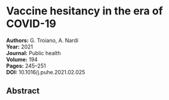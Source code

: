 # Vaccine hesitancy in the era of COVID-19

**Authors:** G. Troiano, A. Nardi  
**Year:** 2021  
**Journal:** Public health  
**Volume:** 194  
**Pages:** 245–251  
**DOI:** 10.1016/j.puhe.2021.02.025  

## Abstract


